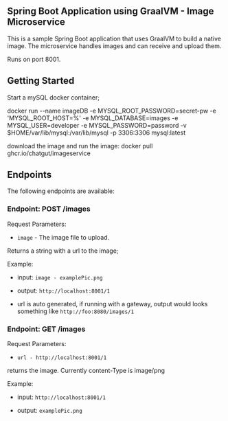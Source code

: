 ## Spring Boot Application using GraalVM - Image Microservice

This is a sample Spring Boot application that uses GraalVM to build a native image. The microservice handles images and can receive and upload them.

Runs on port 8001.

## Getting Started

Start a mySQL docker container;

docker run --name imageDB -e MYSQL_ROOT_PASSWORD=secret-pw -e 'MYSQL_ROOT_HOST=%' -e MYSQL_DATABASE=images -e MYSQL_USER=developer -e MYSQL_PASSWORD=password  -v $HOME/var/lib/mysql:/var/lib/mysql -p 3306:3306 mysql:latest


download the image and run the image:
docker pull ghcr.io/chatgut/imageservice

## Endpoints

The following endpoints are available:





### Endpoint: POST /images


Request Parameters:
- `image` - The image file to upload.

Returns a string with a url to the image;

Example:

- input: `image - examplePic.png`

- output: `http://localhost:8001/1`
- url is auto generated, if running with a gateway, output would looks something like `http://foo:8080/images/1`


### Endpoint: GET /images


Request Parameters:
- `url - http://localhost:8001/1`

returns the image. Currently content-Type is image/png

Example:

- input: `http://localhost:8001/1`

- output: `examplePic.png`


